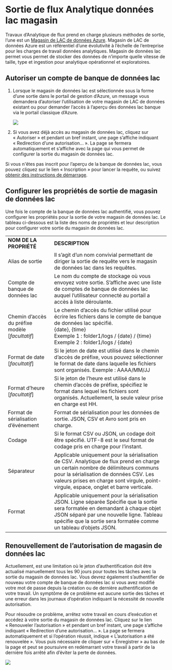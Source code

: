 <properties
    pageTitle="Sortie de flux Analytique données lac banque | Microsoft Azure"
    description="Configuration de l’authentification et l’autorisation d’un magasin du lac de données Azure dans une tâche de flux de données Analytique"
    keywords=""
    services="stream-analytics"
    documentationCenter=""
    authors="jeffstokes72"
    manager="jhubbard"
    editor="cgronlun"
/>

<tags
    ms.service="stream-analytics"
    ms.devlang="na"
    ms.topic="article"
    ms.tgt_pltfrm="na"
    ms.workload="big-data"
    ms.date="09/26/2016"
    ms.author="jeffstok"
/>

# <a name="stream-analytics-data-lake-store-output"></a>Sortie de flux Analytique données lac magasin

Travaux d’Analytique de flux prend en charge plusieurs méthodes de sortie, l’une est un [Magasin de LAC de données Azure](https://azure.microsoft.com/services/data-lake-store/). Magasin de LAC de données Azure est un référentiel d’une évolutivité à l’échelle de l’entreprise pour les charges de travail données analytiques. Magasin de données lac permet vous permet de stocker des données de n’importe quelle vitesse de taille, type et ingestion pour analytique opérationnel et exploratoires.

## <a name="authorize-a-data-lake-store-account"></a>Autoriser un compte de banque de données lac

1.  Lorsque le magasin de données lac est sélectionnée sous la forme d’une sortie dans le portail de gestion d’Azure, un message vous demandera d’autoriser l’utilisation de votre magasin de LAC de données existant ou pour demander l’accès à l’aperçu des données lac banque via le portail classique d’Azure.

    ![](media/stream-analytics-data-lake-output/stream-analytics-data-lake-output-authorization.png)  

2.  Si vous avez déjà accès au magasin de données lac, cliquez sur « Autoriser » et pendant un bref instant, une page s’affiche indiquant « Redirection d’une autorisation... ». La page se fermera automatiquement et s’affiche avec la page qui vous permet de configurer la sortie du magasin de données lac.

Si vous n'êtes pas inscrit pour l’aperçu de la banque de données lac, vous pouvez cliquez sur le lien « Inscription » pour lancer la requête, ou suivez [obtenir des instructions de démarrage](../data-lake-store/data-lake-store-get-started-portal.md).

## <a name="configure-the-data-lake-store-output-properties"></a>Configurer les propriétés de sortie de magasin de données lac

Une fois le compte de la banque de données lac authentifié, vous pouvez configurer les propriétés pour la sortie de votre magasin de données lac. Le tableau ci-dessous est la liste des noms de propriétés et leur description pour configurer votre sortie du magasin de données lac.

<table>
<tbody>
<tr>
<td><B>NOM DE LA PROPRIÉTÉ</B></td>
<td><B>DESCRIPTION</B></td>
</tr>
<tr>
<td>Alias de sortie</td>
<td>Il s’agit d’un nom convivial permettant de diriger la sortie de requête vers le magasin de données lac dans les requêtes.</td>
</tr>
<tr>
<td>Compte de banque de données lac</td>
<td>Le nom du compte de stockage où vous envoyez votre sortie. S’affiche avec une liste de comptes de banque de données lac auquel l’utilisateur connecté au portail a accès à liste déroulante.</td>
</tr>
<tr>
<td>Chemin d’accès du préfixe modèle [<I>facultatif</I>]</td>
<td>Le chemin d’accès du fichier utilisé pour écrire les fichiers dans le compte de banque de données lac spécifié. <BR>{date}, {time}<BR>Exemple 1 : folder1/logs / {date} / {time}<BR>Exemple 2 : folder1/logs / {date}</td>
</tr>
<tr>
<td>Format de date [<I>facultatif</I>]</td>
<td>Si le jeton de date est utilisé dans le chemin d’accès de préfixe, vous pouvez sélectionner le format de date dans laquelle les fichiers sont organisés. Exemple : AAAA/MM/JJ</td>
</tr>
<tr>
<td>Format d’heure [<I>facultatif</I>]</td>
<td>Si le jeton de l’heure est utilisé dans le chemin d’accès de préfixe, spécifiez le format dans lequel les fichiers sont organisés. Actuellement, la seule valeur prise en charge est HH.</td>
</tr>
<tr>
<td>Format de sérialisation d’événement</td>
<td>Format de sérialisation pour les données de sortie. JSON, CSV et Avro sont pris en charge.</td>
</tr>
<tr>
<td>Codage</td>
<td>Si le format CSV ou JSON, un codage doit être spécifié. UTF-8 est le seul format de codage pris en charge pour l’instant.</td>
</tr>
<tr>
<td>Séparateur</td>
<td>Applicable uniquement pour la sérialisation de CSV. Analytique de flux prend en charge un certain nombre de délimiteurs communs pour la sérialisation de données CSV. Les valeurs prises en charge sont virgule, point-virgule, espace, onglet et barre verticale.</td>
</tr>
<tr>
<td>Format</td>
<td>Applicable uniquement pour la sérialisation JSON. Ligne séparée Spécifie que la sortie sera formatée en demandant à chaque objet JSON séparé par une nouvelle ligne. Tableau spécifie que la sortie sera formatée comme un tableau d’objets JSON.</td>
</tr>
</tbody>
</table>

## <a name="renew-data-lake-store-authorization"></a>Renouvellement de l’autorisation de magasin de données lac

Actuellement, est une limitation où le jeton d’authentification doit être actualisé manuellement tous les 90 jours pour toutes les tâches avec la sortie du magasin de données lac. Vous devrez également s’authentifier de nouveau votre compte de banque de données lac si vous avez modifié votre mot de passe depuis la création ou de dernière authentification de votre travail. Un symptôme de ce problème est aucune sortie des tâches et une erreur dans les journaux d’opération indiquant la nécessité de nouvelle autorisation.

Pour résoudre ce problème, arrêtez votre travail en cours d’exécution et accédez à votre sortie du magasin de données lac. Cliquez sur le lien « Renouveler l’autorisation » et pendant un bref instant, une page s’affiche indiquant « Redirection d’une autorisation... ». La page se fermera automatiquement et si l’opération réussit, indique « L’autorisation a été renouvelée ». Vous puis nécessaire de cliquer sur « Enregistrer » au bas de la page et peut se poursuivre en redémarrant votre travail à partir de la dernière fois arrêté afin d’éviter la perte de données.

![](media/stream-analytics-data-lake-output/stream-analytics-data-lake-output-renew-authorization.png)
